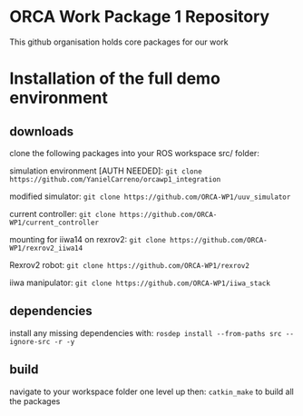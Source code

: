 # ORCA Work Package 1 Repository
This github organisation holds core packages for our work

# Installation of the full demo environment

## downloads

clone the following packages into your ROS workspace src/ folder:

simulation environment [AUTH NEEDED]: `git clone https://github.com/YanielCarreno/orcawp1_integration`

modified simulator: `git clone https://github.com/ORCA-WP1/uuv_simulator`

current controller: `git clone https://github.com/ORCA-WP1/current_controller`

mounting for iiwa14 on rexrov2: `git clone https://github.com/ORCA-WP1/rexrov2_iiwa14`

Rexrov2 robot: `git clone https://github.com/ORCA-WP1/rexrov2`

iiwa manipulator: `git clone https://github.com/ORCA-WP1/iiwa_stack`


## dependencies

install any missing dependencies with: `rosdep install --from-paths src --ignore-src -r -y`

## build
navigate to your workspace folder one level up then: `catkin_make` to build all the packages